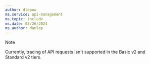 ```yaml
---
author: dlepow
ms.service: api-management
ms.topic: include
ms.date: 03/26/2024
ms.author: danlep
---
```


> [!NOTE]
> Currently, tracing of API requests isn't supported in the Basic v2 and Standard v2 tiers. 
